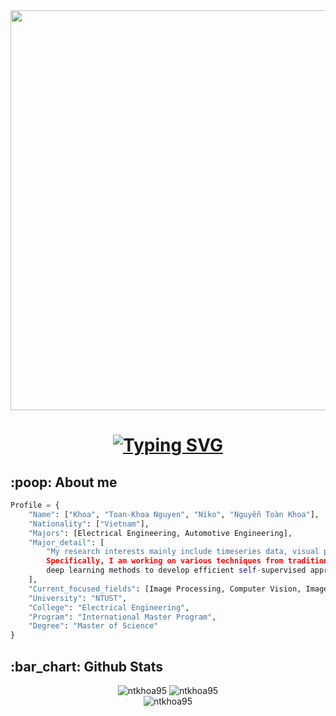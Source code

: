 <div id="header" align="center">
  <img src="https://media.tenor.com/10Dv75I2JYQAAAAd/bamboo-panda-panda.gif" width="640"/>
</div>
<!-- Social media -->
<div align="center">
</div>
<!-- https://media.giphy.com/media/gjrYDwbjnK8x36xZIO/giphy.gif -->
<!-- https://media.giphy.com/media/WSBeyxvC1jH496xQGA/giphy.gif -->
<!-- https://media.giphy.com/media/Xes8GCa4EGgve/giphy.gif -->
<!-- https://media.giphy.com/media/VEzvhUTdejvdsItmbD/giphy.gif -->
<!-- https://media.giphy.com/media/j0HjChGV0J44KrrlGv/giphy.gif -->
<!-- Hello World -->
<h1 align="center">
    <a href="https://git.io/typing-svg"><img src="https://readme-typing-svg.herokuapp.com?font=Fira+Code&size=24&pause=1000&center=true&vCenter=true&width=435&lines=Danke%2C+I'm+Niko+%F0%9F%91%8B" alt="Typing SVG" /></a>
</h1>

<!-- About me -->
<h2 align="left">:poop: About me</h2>

```Python
Profile = {
    "Name": ["Khoa", "Toan-Khoa Nguyen", "Niko", "Nguyễn Toàn Khoa"],
    "Nationality": ["Vietnam"],
    "Majors": [Electrical Engineering, Automotive Engineering],
    "Major_detail": [
        "My research interests mainly include timeseries data, visual perception, and image segmentation for autonomous driving. 
        Specifically, I am working on various techniques from traditional image processing to taking the advantages of 
        deep learning methods to develop efficient self-supervised approachs for segmentation using RGB-D data as inputs."
    ],
    "Current_focused_fields": [Image Processing, Computer Vision, Image Segmentation, Anomaly Detection],
    "University": "NTUST",
    "College": "Electrical Engineering",
    "Program": "International Master Program",
    "Degree": "Master of Science"
}
```

<!-- Github Stats -->
<h2 align="left">
    :bar_chart: Github Stats
</h2>
<div align="center">
    <img src="https://github-readme-stats.vercel.app/api?username=ntkhoa95&theme=github_dark&show_icons=true&include_all_commits=true&count_private=true" alt="ntkhoa95">
    <img src="https://streak-stats.demolab.com?user=ntkhoa95&theme=github-dark-blue" alt="ntkhoa95">
</div>
<div align="center">
    <img src="https://github-readme-stats.vercel.app/api/top-langs/?username=ntkhoa95&layout=compact&include_all_commits=true&theme=github_dark&count_private=true" alt="ntkhoa95">
</div>
<br>
